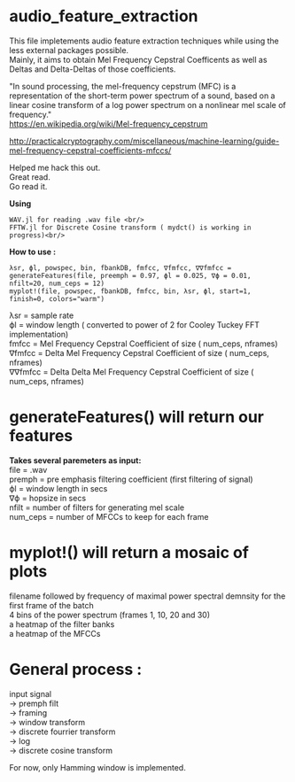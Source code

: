 # audio_feature_extraction


This file impletements audio feature extraction techniques while using the less external packages possible.<br/>
Mainly, it aims to obtain Mel Frequency Cepstral Coefficents as well as Deltas and Delta-Deltas of those coefficients.<br/>

"In sound processing, the mel-frequency cepstrum (MFC) is a representation of the short-term power spectrum of a sound, based on a linear cosine transform of a log power spectrum on a nonlinear mel scale of frequency."<br/>
https://en.wikipedia.org/wiki/Mel-frequency_cepstrum

http://practicalcryptography.com/miscellaneous/machine-learning/guide-mel-frequency-cepstral-coefficients-mfccs/<br/>

Helped me hack this out.<br/>
Great read.<br/>
Go read it.<br/>


<strong>Using</strong><br/>

    WAV.jl for reading .wav file <br/>
    FFTW.jl for Discrete Cosine transform ( mydct() is working in progress)<br/>

<strong>How to use :</strong><br/>

    λsr, ϕl, powspec, bin, fbankDB, fmfcc, ∇fmfcc, ∇∇fmfcc = generateFeatures(file, preemph = 0.97, ϕl = 0.025, ∇ϕ = 0.01, nfilt=20, num_ceps = 12)
    myplot!(file, powspec, fbankDB, fmfcc, bin, λsr, ϕl, start=1, finish=0, colors="warm")

   λsr = sample rate<br/>
   ϕl = window length ( converted to power of 2 for Cooley Tuckey FFT implementation)<br/>
   fmfcc = Mel Frequency Cepstral Coefficient of size ( num_ceps, nframes)<br/>
   ∇fmfcc = Delta Mel Frequency Cepstral Coefficient of size ( num_ceps, nframes)<br/>
   ∇∇fmfcc = Delta Delta Mel Frequency Cepstral Coefficient of size ( num_ceps, nframes)<br/>
    
  #   generateFeatures() will return our features
  <strong>Takes several paremeters as input:</strong><br/>
       file = .wav <br/>
       premph = pre emphasis filtering coefficient (first filtering of signal) <br/>
       ϕl = window length in secs <br/>
       ∇ϕ = hopsize in secs <br/>
       nfilt = number of filters for generating mel scale <br/>
       num_ceps = number of MFCCs to keep for each frame <br/>



 #   myplot!() will return a mosaic of plots
   filename followed by frequency of maximal power spectral demnsity for the first frame of the batch<br/>
   4 bins of the power spectrum (frames 1, 10, 20 and 30)<br/>
   a heatmap of the filter banks<br/>
   a heatmap of the MFCCs<br/>



  #  General process :
   input signal <br/>
        -> premph filt <br/>
        -> framing <br/>
        -> window transform <br/>
        -> discrete fourrier transform <br/>
        -> log <br/>
        -> discrete cosine transform<br/>

   For now, only Hamming window is implemented.

